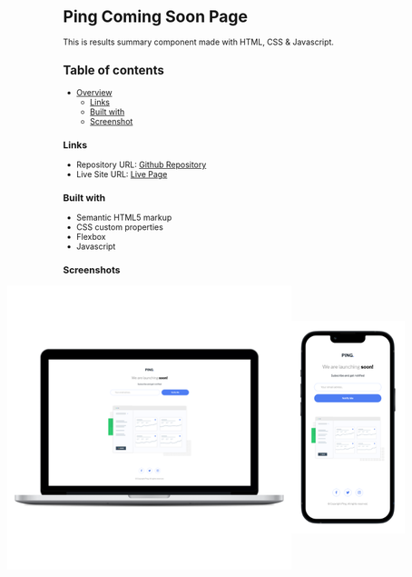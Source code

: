 # Ping Coming Soon Page

This is results summary component made with HTML, CSS & Javascript.

## Table of contents

- [Overview](#overview)
    - [Links](#links)
    - [Built with](#built-with)
    - [Screenshot](#screenshot)

### Links

- Repository URL: [Github Repository](https://github.com/waldvoid/Front-end-Demos/tree/main/Interactive%20Rating%20Component)
- Live Site URL: [Live Page](https://pingpage-merte.netlify.app)

### Built with

- Semantic HTML5 markup
- CSS custom properties
- Flexbox
- Javascript

### Screenshots
<div style="display: flex; flex-wrap: nowrap; width: 100%; justify-content: center; align-items: center">
<img src="design/desktop.png" style="max-width: 500px; height: 100%;">
<img src="design/mobile.png" style="max-width: 200px; height: 100%;" >
</div>
